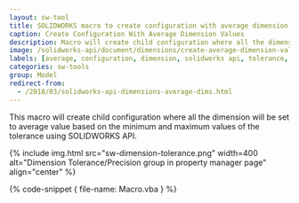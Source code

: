 ```yaml
---
layout: sw-tool
title: SOLIDWORKS macro to create configuration with average dimension values
caption: Create Configuration With Average Dimension Values
description: Macro will create child configuration where all the dimension will be set to average value based on the minimum and maximum values of the tolerance
image: /solidworks-api/document/dimensions/create-average-dimension-values-configuration/sw-dimension-tolerance.png
labels: [average, configuration, dimension, solidworks api, tolerance, utility]
categories: sw-tools
group: Model
redirect-from:
  - /2018/03/solidworks-api-dimensions-average-dims.html
---
```

This macro will create child configuration where all the dimension will be set to average value based on the minimum and maximum values of the tolerance using SOLIDWORKS API.

{% include img.html src="sw-dimension-tolerance.png" width=400 alt="Dimension Tolerance/Precision group in property manager page" align="center" %}

{% code-snippet { file-name: Macro.vba } %}
